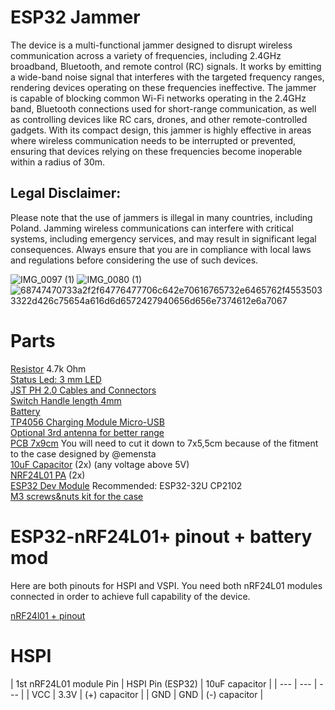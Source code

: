 # ESP32 Jammer
<p>The device is a multi-functional jammer designed to disrupt wireless communication across a variety of frequencies, including 2.4GHz broadband, Bluetooth, and remote control (RC) signals. It works by emitting a wide-band noise signal that interferes with the targeted frequency ranges, rendering devices operating on these frequencies ineffective. The jammer is capable of blocking common Wi-Fi networks operating in the 2.4GHz band, Bluetooth connections used for short-range communication, as well as controlling devices like RC cars, drones, and other remote-controlled gadgets. With its compact design, this jammer is highly effective in areas where wireless communication needs to be interrupted or prevented, ensuring that devices relying on these frequencies become inoperable within a radius of 30m.</p>

## Legal Disclaimer:
Please note that the use of jammers is illegal in many countries, including Poland. Jamming wireless communications can interfere with critical systems, including emergency services, and may result in significant legal consequences. Always ensure that you are in compliance with local laws and regulations before considering the use of such devices.

![IMG_0097 (1)](https://github.com/user-attachments/assets/3f2474b4-8632-43ad-9fc6-dd3d6c00ee1b)
![IMG_0080 (1)](https://github.com/user-attachments/assets/7278e68d-2f59-4723-91ac-e92a19350350)
![68747470733a2f2f64776477706c642e70616765732e6465762f45535033322d426c75654a616d6d6572427940656d656e7374612e6a7067](https://github.com/user-attachments/assets/d64c5610-a4a5-4af5-9df6-9373b230e8a4)

# Parts

  [Resistor](https://pl.aliexpress.com/item/1005007987815579.html?aff_fcid=1e343476a15f43959b9e5f1eca4ca941-1741732129651-05363-_oBV1Q1Z&tt=CPS_NORMAL&aff_fsk=_oBV1Q1Z&aff_platform=shareComponent-detail&sk=_oBV1Q1Z&aff_trace_key=1e343476a15f43959b9e5f1eca4ca941-1741732129651-05363-_oBV1Q1Z&terminal_id=5bcfda95327e49539b9b6782303a1b72&afSmartRedirect=y) 4.7k Ohm<br />
  [Status Led: 3 mm LED](https://pl.aliexpress.com/item/1005006898362384.html?spm=a2g0o.order_list.order_list_main.16.42211c24tHlYuV&gatewayAdapt=glo2pol)<br />
  [JST PH 2.0 Cables and Connectors](https://pl.aliexpress.com/item/32665588344.html?spm=a2g0o.order_list.order_list_main.21.42211c24tHlYuV&gatewayAdapt=glo2pol)<br />
  [Switch Handle length 4mm](https://pl.aliexpress.com/item/4001207529493.html?spm=a2g0o.order_list.order_list_main.26.42211c24tHlYuV&gatewayAdapt=glo2pol)<br />
  [Battery](https://pl.aliexpress.com/item/1005008060921977.html?spm=a2g0o.order_list.order_list_main.31.42211c24tHlYuV&gatewayAdapt=glo2pol)<br />
  [TP4056 Charging Module Micro-USB](https://pl.aliexpress.com/item/1005008071836461.html?spm=a2g0o.order_list.order_list_main.37.42211c24tHlYuV&gatewayAdapt=glo2pol)<br />
  [Optional 3rd antenna for better range](https://pl.aliexpress.com/item/1005007039901040.html?spm=a2g0o.order_list.order_list_main.42.42211c24tHlYuV&gatewayAdapt=glo2pol)<br />
  [PCB 7x9cm](https://pl.aliexpress.com/item/32888385898.html?spm=a2g0o.order_list.order_list_main.47.42211c24tHlYuV&gatewayAdapt=glo2pol) You will need to cut it down to 7x5,5cm because of the fitment to the case designed by @emensta<br />
  [10uF Capacitor](https://pl.aliexpress.com/item/1005002524973878.html?spm=a2g0o.order_list.order_list_main.52.42211c24tHlYuV&gatewayAdapt=glo2pol) (2x) (any voltage above 5V)<br />
  [NRF24L01 PA](https://pl.aliexpress.com/item/1005007142575123.html?spm=a2g0o.order_list.order_list_main.57.42211c24tHlYuV&gatewayAdapt=glo2pol) (2x)<br />
  [ESP32 Dev Module](https://pl.aliexpress.com/item/1005006613312645.html?spm=a2g0o.order_list.order_list_main.62.42211c24tHlYuV&gatewayAdapt=glo2pol) Recommended: ESP32-32U CP2102<br />
  [M3 screws&nuts kit for the case](https://pl.aliexpress.com/item/1005002855686647.html?aff_fcid=6a3cf658a8c7443480b183b7236a4a21-1741732689780-09433-_oC24YXH&tt=CPS_NORMAL&aff_fsk=_oC24YXH&aff_platform=shareComponent-detail&sk=_oC24YXH&aff_trace_key=6a3cf658a8c7443480b183b7236a4a21-1741732689780-09433-_oC24YXH&terminal_id=5bcfda95327e49539b9b6782303a1b72&afSmartRedirect=y)

# ESP32-nRF24L01+ pinout + battery mod
<p>Here are both pinouts for HSPI and VSPI. You need both nRF24L01 modules connected in order to achieve full capability of the device.</p>

[nRF24l01 + pinout](https://dwdwpld.pages.dev/nRF24L01pinout.png)

<h1>HSPI</h1>
| 1st nRF24L01 module Pin | HSPI Pin (ESP32) | 10uF capacitor |
| ---      | ---       | ---      | 
| VCC | 3.3V         | (+) capacitor |
| GND     | GND        | (-) capacitor |
